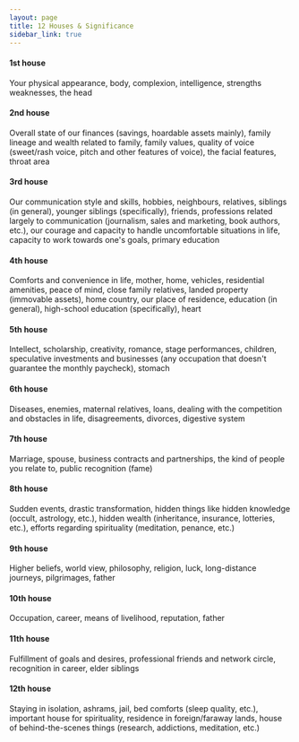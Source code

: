 ```yaml
---
layout: page
title: 12 Houses & Significance
sidebar_link: true
---
```


#### 1st house
Your physical appearance, body, complexion, intelligence, strengths  weaknesses, the head

#### 2nd house
Overall state of our finances (savings, hoardable assets mainly), family lineage and wealth related to family, family values, quality of voice (sweet/rash voice, pitch and other features of voice), the facial features, throat area

#### 3rd house
Our communication style and skills, hobbies, neighbours, relatives, siblings (in general), younger siblings (specifically), friends, professions related largely to communication (journalism, sales and marketing, book authors, etc.), our courage and capacity to handle uncomfortable situations in life, capacity to work towards one's goals, primary education

#### 4th house
Comforts and convenience in life, mother, home, vehicles, residential amenities, peace of mind, close family relatives, landed property (immovable assets), home country, our place of residence, education (in general), high-school education (specifically), heart

#### 5th house
Intellect, scholarship, creativity, romance, stage performances, children, speculative investments and businesses (any occupation that doesn't guarantee the monthly paycheck), stomach

#### 6th house
Diseases, enemies, maternal relatives, loans, dealing with the competition and obstacles in life, disagreements, divorces, digestive system

#### 7th house
Marriage, spouse, business contracts and partnerships, the kind of people you relate to, public recognition (fame)

#### 8th house
Sudden events, drastic transformation, hidden things like hidden knowledge (occult, astrology, etc.), hidden wealth (inheritance, insurance, lotteries, etc.), efforts regarding spirituality (meditation, penance, etc.)

#### 9th house
Higher beliefs, world view, philosophy, religion, luck, long-distance journeys, pilgrimages, father

#### 10th house
Occupation, career, means of livelihood, reputation, father

#### 11th house
Fulfillment of goals and desires, professional friends and network circle, recognition in career, elder siblings

#### 12th house
Staying in isolation, ashrams, jail, bed comforts (sleep quality, etc.), important house for spirituality, residence in foreign/faraway lands, house of behind-the-scenes things (research, addictions, meditation, etc.)
